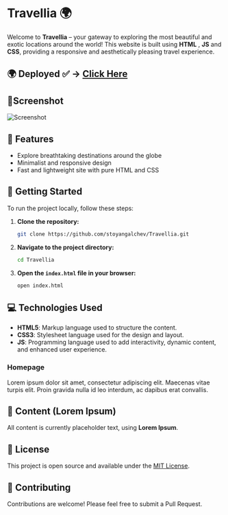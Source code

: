 # Travellia 🌍

Welcome to **Travellia** – your gateway to exploring the most beautiful and exotic locations around the world! This website is built using **HTML** , **JS** and **CSS**, providing a responsive and aesthetically pleasing travel experience.

## 🌍 Deployed ✅ -> [Click Here](https://stoyangalchev.github.io/Travellia/)
## 📸Screenshot
![Screenshot](./Screenshot.png)
## 🌟 Features

- Explore breathtaking destinations around the globe
- Minimalist and responsive design
- Fast and lightweight site with pure HTML and CSS

## 🚀 Getting Started

To run the project locally, follow these steps:

1. **Clone the repository:**

   ```bash
   git clone https://github.com/stoyangalchev/Travellia.git
   ```

2. **Navigate to the project directory:**

   ```bash
   cd Travellia
   ```

3. **Open the `index.html` file in your browser:**

   ```bash
   open index.html
   ```

## 💻 Technologies Used

- **HTML5**: Markup language used to structure the content.
- **CSS3**: Stylesheet language used for the design and layout.
- **JS**: Programming language used to add interactivity, dynamic content, and enhanced user experience. 


### Homepage
Lorem ipsum dolor sit amet, consectetur adipiscing elit. Maecenas vitae turpis elit. Proin gravida nulla id leo interdum, ac dapibus erat convallis.



## 📝 Content (Lorem Ipsum)

All content is currently placeholder text, using **Lorem Ipsum**.


## 📄 License

This project is open source and available under the [MIT License](LICENSE).

## 🌟 Contributing

Contributions are welcome! Please feel free to submit a Pull Request.




